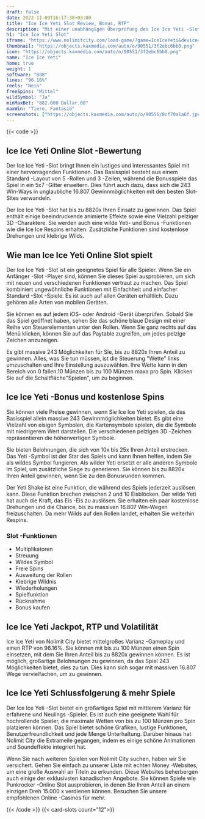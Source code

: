 ```yaml
---
draft: false
date: 2022-11-09T16:17:38+03:00
title: "Ice Ice Yeti Slot Review, Bonus, RTP"
description: "Mit einer unabhängigen Überprüfung des Ice Ice Yeti -Slot aus Nolimit City können Sie kostenlos oder echtes Geld spielen und hier einen Bonus erhalten!"
h1: "Ice Ice Yeti Slot"
iframe: "https://www.nolimitcity.com/load-game/?game=IceIceYeti&device=desktop"
thumbnail: "https://objects.kaxmedia.com/auto/o/90551/3f2ebc6bb0.png"
icon: "https://objects.kaxmedia.com/auto/o/90551/3f2ebc6bb0.png"
name: "Ice Ice Yeti"
home: true
weight: 1
software: "888"
lines: "96.16%"
reels: "Nein"
freeSpins: "Mittel"
wildSymbol: "Ja"
minMaxBet: "882.000 Dollar.00"
maxWin: "Tiere, Fantasie"
screenshots: ["https://objects.kaxmedia.com/auto/o/90556/8cf70a1a6f.jpeg"]
---
```


{{< code >}}<h2>Ice Ice Yeti Online Slot -Bewertung</h2><p>Der Ice Ice Yeti -Slot bringt Ihnen ein lustiges und interessantes Spiel mit einer hervorragenden Funktionen. Das Basisspiel besteht aus einem Standard -Layout von 5 -Rollen und 3 -Zeilen, während die Bonusspiele das Spiel in ein 5x7 -Gitter erweitern. Dies führt auch dazu, dass sich die 243 Win-Ways in unglaubliche 16.807 Gewinnmöglichkeiten mit den besten Slot-Sites verwandeln.</p><p>Der Ice Ice Yeti -Slot hat bis zu 8820x Ihren Einsatz zu gewinnen. Das Spiel enthält einige beeindruckende animierte Effekte sowie eine Vielzahl pelziger 3D -Charaktere. Sie werden auch eine wilde Yeti- und Bonus -Funktionen wie die Ice Ice Respins erhalten. Zusätzliche Funktionen sind kostenlose Drehungen und klebrige Wilds.</p><h2>Wie man Ice Ice Yeti Online Slot spielt</h2><p>Der Ice Ice Yeti -Slot ist ein geeignetes Spiel für alle Spieler. Wenn Sie ein Anfänger -Slot -Player sind, können Sie dieses Spiel ausprobieren, um sich mit neuen und verschiedenen Funktionen vertraut zu machen. Das Spiel kombiniert ungewöhnliche Funktionen mit Einfachheit und einfacher Standard -Slot -Spiele. Es ist auch auf allen Geräten erhältlich. Dazu gehören alle Arten von mobilen Geräten.</p><p>Sie können es auf jedem iOS- oder Android -Gerät überprüfen. Sobald Sie das Spiel geöffnet haben, sehen Sie das schöne blaue Design mit einer Reihe von Steuerelementen unter den Rollen. Wenn Sie ganz rechts auf das Menü klicken, können Sie auf das Paytable zugreifen, um jedes pelzige Zeichen anzuzeigen.</p><p>Es gibt massive 243 Möglichkeiten für Sie, bis zu 8820x Ihren Anteil zu gewinnen. Alles, was Sie tun müssen, ist die Steuerung "Wette" links umzuschalten und Ihre Einstellung auszuwählen. Ihre Wette kann in den Bereich von 0 fallen.10 Münzen bis zu 100 Münzen maxa pro Spin. Klicken Sie auf die Schaltfläche"Spielen", um zu beginnen.</p><h2>Ice Ice Yeti -Bonus und kostenlose Spins</h2><p>Sie können viele Preise gewinnen, wenn Sie Ice Ice Yeti spielen, da das Basisspiel allein massive 243 Gewinnmöglichkeiten bietet. Es gibt eine Vielzahl von eisigen Symbolen, die Kartensymbole spielen, die die Symbole mit niedrigerem Wert darstellen. Die verschiedenen pelzigen 3D -Zeichen repräsentieren die höherwertigen Symbole.</p><p>Sie bieten Belohnungen, die sich von 10x bis 25x Ihren Anteil erstrecken. Das Yeti -Symbol ist der Star des Spiels und kann Ihnen helfen, indem Sie als wildes Symbol fungieren. Als wilder Yeti ersetzt er alle anderen Symbole im Spiel, um zusätzliche Siege zu generieren. Sie können bis zu 8820x Ihren Anteil gewinnen, wenn Sie zu den Bonusrunden kommen.</p><p>Der Yeti Shake ist eine Funktion, die während des Spiels jederzeit auslösen kann. Diese Funktion brechen zwischen 2 und 10 Eisblöcken. Der wilde Yeti hat auch die Kraft, das Eis -Eis zu auslösen. Sie erhalten ein paar kostenlose Drehungen und die Chance, bis zu massiven 16.807 Win-Wegen freizuschalten. Da mehr Wilds auf den Rollen landet, erhalten Sie weiterhin Respins.</p><h3>
Slot -Funktionen</h3><ul>
<li></span>
Multiplikatoren</li>
<li></span>
Streuung</li>
<li></span>
Wildes Symbol</li>
<li></span>
Freie Spins</li>
<li></span>
Ausweitung der Rollen</li>
<li></span>
Klebrige Wildnis</li>
<li></span>
Wiederholungen</li>
<li></span>
Spielfunktion</li>
<li></span>
Rücknahme</li>
<li></span>
Bonus kaufen</li></ul><h2>Ice Ice Yeti Jackpot, RTP und Volatilität</h2><p>Ice Ice Yeti von Nolimit City bietet mittelgroßes Varianz -Gameplay und einen RTP von 96.16%. Sie können mit bis zu 100 Münzen einen Spin einsetzen, mit dem Sie Ihren Anteil bis zu 8820x gewinnen können. Es ist möglich, großartige Belohnungen zu gewinnen, da das Spiel 243 Möglichkeiten bietet, dies zu tun. Dies kann sich sogar mit massiven 16.807 Wege vervielfachen, um zu gewinnen.</p><h2>Ice Ice Yeti Schlussfolgerung & mehr Spiele</h2><p>Der Ice Ice Yeti -Slot bietet ein großartiges Spiel mit mittlerem Varianz für erfahrene und Neulings -Spieler. Es ist auch eine geeignete Wahl für hochrollende Spieler, die maximale Wetten von bis zu 100 Münzen pro Spin platzieren können. Das Spiel bietet schöne Grafiken, lustige Funktionen, Benutzerfreundlichkeit und jede Menge Unterhaltung. Darüber hinaus hat Nolimit City die Extrameile gegangen, indem es einige schöne Animationen und Soundeffekte integriert hat.</p><p>Wenn Sie nach weiteren Spielen von Nolimit City suchen, haben wir Sie versichert. Gehen Sie einfach zu unserer Liste mit echten Money -Websites, um eine große Auswahl an Titeln zu erkunden. Diese Websites beherbergen auch einige der exklusivsten kanadischen Angebote. Sie können Spiele wie Punkrocker -Online Slot ausprobieren, in denen Sie Ihren Anteil an einem einzigen Dreh 15.000 x verdienen können. Besuchen Sie unsere empfohlenen Online -Casinos für mehr.</p>{{< /code >}}
{{< card-slots count="12">}}